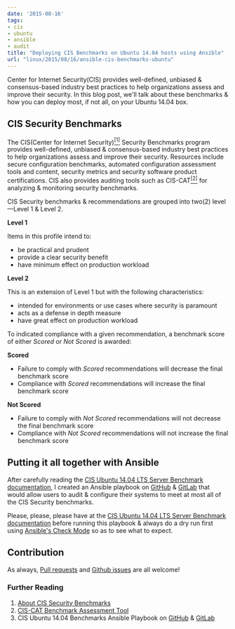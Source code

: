 ```yaml
---
date: '2015-08-16'
tags:
- cis
- ubuntu
- ansible
- audit
title: "Deploying CIS Benchmarks on Ubuntu 14.04 hosts using Ansible"
url: "linux/2015/08/16/ansible-cis-benchmarks-ubuntu"
---
```


Center for Internet Security(CIS) provides well-defined, unbiased & consensus-based industry best practices to help organizations assess and improve their security. In this blog post, we'll talk about these benchmarks & how you can deploy most, if not all, on your Ubuntu 14.04 box.
<!--more-->

## CIS Security Benchmarks

The CIS(Center for Internet Security)[<sup>[1]</sup>](https://benchmarks.cisecurity.org/about/) Security Benchmarks program provides well-defined, unbiased & consensus-based industry best practices to help organizations assess and improve their security. Resources include secure configuration benchmarks, automated configuration assessment tools and content, security metrics and security software product certifications.
CIS also provides auditing tools such as CIS-CAT[<sup>[2]</sup>](https://benchmarks.cisecurity.org/downloads/audit-tools/index.cfm#cis-cat) for analyzing & monitoring security benchmarks.

CIS Security benchmarks & recommendations are grouped into two(2) level—Level 1 & Level 2.

**Level 1**

Items in this profile intend to:

- be practical and prudent
- provide a clear security benefit
- have minimum effect on production workload

**Level 2**

This is an extension of Level 1 but with the following characteristics:

- intended for environments or use cases where security is paramount
- acts as a defense in depth measure
- have great effect on production workload

To indicated compliance with a given recommendation, a benchmark score of either _Scored_ or _Not Scored_ is awarded:

**Scored**

- Failure to comply with _Scored_ recommendations will decrease the final benchmark score
- Compliance with _Scored_ recommendations will increase the final benchmark score

**Not Scored**

- Failure to comply with _Not Scored_ recommendations will not decrease the final benchmark score
- Compliance with _Not Scored_ recommendations will not increase the final benchmark score


## Putting it all together with Ansible

After carefully reading the [CIS Ubuntu 14.04 LTS Server Benchmark documentation](https://benchmarks.cisecurity.org/downloads/show-single/?file=ubuntu1404.100), I created an Ansible playbook on [GitHub](https://github.com/oguya/cis-ubuntu-14-ansible#ansible-playbook) & [GitLab](https://github.com/oguya/cis-ubuntu-14-ansible#ansible-playbook) that would allow users to audit & configure their systems to meet at most all of the CIS Security benchmarks.

Please, please, please have at the [CIS Ubuntu 14.04 LTS Server Benchmark documentation](https://benchmarks.cisecurity.org/downloads/show-single/?file=ubuntu1404.100) before running this playbook & always do a dry run first using [Ansible's Check Mode](http://docs.ansible.com/playbooks_checkmode.html) so as to see what to expect.

## Contribution

As always, [Pull requests](https://github.com/oguya/cis-ubuntu-14-ansible/pulls) and [Github issues](https://github.com/oguya/cis-ubuntu-14-ansible/issues) are all welcome!

### Further Reading

1. [About CIS Security Benchmarks](https://benchmarks.cisecurity.org/about/)
2. [CIS-CAT Benchmark Assessment Tool](https://benchmarks.cisecurity.org/downloads/audit-tools/index.cfm#cis-cat)
3. CIS Ubuntu 14.04 Benchmarks Ansible Playbook on [GitHub](https://github.com/oguya/cis-ubuntu-14-ansible) & [GitLab](https://gitlab.com/oguya/cis-ubuntu-14-ansible)
